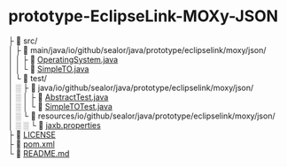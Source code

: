 prototype-EclipseLink-MOXy-JSON
===============================

├ 📂 src/  
│ ├ 📂 main/java/io/github/sealor/java/prototype/eclipselink/moxy/json/  
│ │ ├ 📜 [OperatingSystem.java](src/main/java/io/github/sealor/java/prototype/eclipselink/moxy/json/OperatingSystem.java)  
│ │ └ 📜 [SimpleTO.java](src/main/java/io/github/sealor/java/prototype/eclipselink/moxy/json/SimpleTO.java)  
│ └ 📂 test/  
│ ░ ├ 📂 java/io/github/sealor/java/prototype/eclipselink/moxy/json/  
│ ░ │ ├ 📜 [AbstractTest.java](src/test/java/io/github/sealor/java/prototype/eclipselink/moxy/json/AbstractTest.java)  
│ ░ │ └ 📜 [SimpleTOTest.java](src/test/java/io/github/sealor/java/prototype/eclipselink/moxy/json/SimpleTOTest.java)  
│ ░ └ 📂 resources/io/github/sealor/java/prototype/eclipselink/moxy/json/  
│ ░ ░ └ 📜 [jaxb.properties](src/test/resources/io/github/sealor/java/prototype/eclipselink/moxy/json/jaxb.properties)  
├ 📜 [LICENSE](LICENSE)  
├ 📜 [pom.xml](pom.xml)  
└ 📜 [README.md](README.md)  
